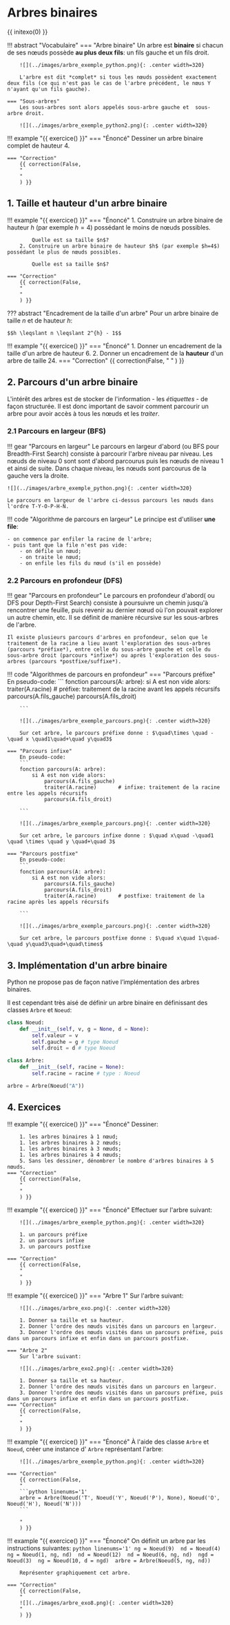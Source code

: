 # Arbres binaires

{{ initexo(0) }}

!!! abstract "Vocabulaire"
    === "Arbre binaire"
        Un arbre est **binaire** si chacun de ses nœuds possède **au plus deux fils**: un fils gauche et un fils droit.

        ![](../images/arbre_exemple_python.png){: .center width=320} 

        L'arbre est dit *complet* si tous les nœuds possèdent exactement deux fils (ce qui n'est pas le cas de l'arbre précédent, le nœus Y n'ayant qu'un fils gauche).

    === "Sous-arbres" 
        Les sous-arbres sont alors appelés sous-arbre gauche et  sous-arbre droit.

        ![](../images/arbre_exemple_python2.png){: .center width=320}

!!! example "{{ exercice() }}"
    === "Énoncé" 
        Dessiner un arbre binaire complet de hauteur 4.

    === "Correction" 
        {{ correction(False, 
        "
        "
        ) }}
## 1. Taille et hauteur d'un arbre binaire

!!! example "{{ exercice() }}"
    === "Énoncé" 
        1. Construire un arbre binaire de hauteur $h$ (par exemple $h=4$) possédant le moins de nœuds possibles.

            Quelle est sa taille $n$?
        2. Construire un arbre binaire de hauteur $h$ (par exemple $h=4$) possédant le plus de nœuds possibles.
        
            Quelle est sa taille $n$?

    === "Correction" 
        {{ correction(False, 
        "
        "
        ) }}


??? abstract "Encadrement de la taille d'un arbre"
    Pour un arbre binaire de taille $n$ et de hauteur $h$:
    
    $$h \leqslant n \leqslant 2^{h} - 1$$

!!! example "{{ exercice() }}"
    === "Énoncé" 
        1. Donner un encadrement de la taille d'un arbre de hauteur 6.
        2. Donner un encadrement de la **hauteur** d'un arbre de taille 24.
    === "Correction" 
        {{ correction(False, 
        "
        "
        ) }}

## 2. Parcours d'un arbre binaire

L'intérêt des arbres est de stocker de l'information - les *étiquettes* - de façon structurée. Il est donc important de savoir comment parcourir un arbre pour avoir accès à tous les nœuds et les *traiter*.


### 2.1 Parcours en largeur (BFS)

!!! gear "Parcours en largeur"
    Le parcours en largeur d'abord (ou BFS pour Breadth-First Search) consiste  à parcourir l'arbre niveau par niveau. Les nœuds de niveau 0 sont sont d'abord parcourus puis les nœuds de niveau 1 et ainsi de suite. Dans chaque niveau, les nœuds sont parcourus de la gauche vers la droite.
    
    ![](../images/arbre_exemple_python.png){: .center width=320} 

    Le parcours en largeur de l'arbre ci-dessus parcours les nœuds dans l'ordre T-Y-O-P-H-N.

!!! code "Algorithme de parcours en largeur"
    Le principe est d'utiliser **une file**:
    
    - on commence par enfiler la racine de l'arbre;
    - puis tant que la file n'est pas vide:
        - on défile un nœud;
        - on traite le nœud;
        - on enfile les fils du nœud (s'il en possède)

    
### 2.2 Parcours en profondeur (DFS)

!!! gear "Parcours en profondeur"
    Le parcours en profondeur d'abord( ou DFS pour Depth-First Search) consiste à poursuivre un chemin jusqu'à rencontrer une feuille, puis revenir au dernier nœud où l'on pouvait explorer un autre chemin, etc.
    Il se définit de manière récursive sur les sous-arbres de l'arbre.

    Il existe plusieurs parcours d'arbres en profondeur, selon que le traitement de la racine a lieu avant l'exploration des sous-arbres (parcours *préfixe*), entre celle du sous-arbre gauche et celle du sous-arbre droit (parcours *infixe*) ou après l'exploration des sous-arbres (parcours *postfixe/suffixe*).

!!! code "Algorithmes de parcours en profondeur"
    === "Parcours préfixe"
        En pseudo-code:
        ```
        fonction parcours(A: arbre):
            si A est non vide alors:
                traiter(A.racine)       # préfixe: traitement de la racine avant les appels récursifs
                parcours(A.fils_gauche)
                parcours(A.fils_droit)
        
        ```
        
        ![](../images/arbre_exemple_parcours.png){: .center width=320} 

        Sur cet arbre, le parcours préfixe donne : $\quad\times \quad - \quad x \quad1\quad+\quad y\quad3$

    === "Parcours infixe"
        En pseudo-code:
        ```
        fonction parcours(A: arbre):
            si A est non vide alors:
                parcours(A.fils_gauche)
                traiter(A.racine)       # infixe: traitement de la racine entre les appels récursifs
                parcours(A.fils_droit)

        ```

        ![](../images/arbre_exemple_parcours.png){: .center width=320} 

        Sur cet arbre, le parcours infixe donne : $\quad x\quad -\quad1 \quad \times \quad y \quad+\quad 3$

    === "Parcours postfixe"
        En pseudo-code:
        ```
        fonction parcours(A: arbre):
            si A est non vide alors:
                parcours(A.fils_gauche)
                parcours(A.fils_droit)
                traiter(A.racine)       # postfixe: traitement de la racine après les appels récursifs

        ```

        ![](../images/arbre_exemple_parcours.png){: .center width=320} 

        Sur cet arbre, le parcours postfixe donne : $\quad x\quad 1\quad-\quad y\quad3\quad+\quad\times$



## 3. Implémentation d'un arbre binaire

Python ne propose pas de façon native l’implémentation des arbres binaires.

Il est cependant très aisé de définir un arbre binaire en définissant des classes `Arbre`
et `Noeud`:

```python linenums='1'
class Noeud:
    def __init__(self, v, g = None, d = None):
        self.valeur = v
        self.gauche = g # type Noeud
        self.droit = d # type Noeud

class Arbre:
    def __init__(self, racine = None):
        self.racine = racine # type : Noeud

arbre = Arbre(Noeud("A"))
```

## 4. Exercices

!!! example "{{ exercice() }}"
    === "Énoncé" 
        Dessiner:

        1. les arbres binaires à 1 nœud;
        1. les arbres binaires à 2 nœuds;
        1. les arbres binaires à 3 nœuds;
        1. les arbres binaires à 4 nœuds;
        5. Sans les dessiner, dénombrer le nombre d'arbres binaires à 5 nœuds.
    === "Correction" 
        {{ correction(False, 
        "
        "
        ) }}
!!! example "{{ exercice() }}"
    === "Énoncé" 
        Effectuer sur l'arbre suivant:

        ![](../images/arbre_exemple_python.png){: .center width=320} 
        
        1. un parcours préfixe
        2. un parcours infixe
        3. un parcours postfixe

    === "Correction" 
        {{ correction(False, 
        "
        "
        ) }}

!!! example "{{ exercice() }}"
    === "Arbre 1"
        Sur l'arbre suivant:

        ![](../images/arbre_exo.png){: .center width=320} 

        1. Donner sa taille et sa hauteur.
        2. Donner l'ordre des nœuds visités dans un parcours en largeur.
        3. Donner l'ordre des nœuds visités dans un parcours préfixe, puis dans un parcours infixe et enfin dans un parcours postfixe.
    
    === "Arbre 2"
        Sur l'arbre suivant:

        ![](../images/arbre_exo2.png){: .center width=320} 

        1. Donner sa taille et sa hauteur.
        2. Donner l'ordre des nœuds visités dans un parcours en largeur.
        3. Donner l'ordre des nœuds visités dans un parcours préfixe, puis dans un parcours infixe et enfin dans un parcours postfixe.
    === "Correction" 
        {{ correction(False, 
        "
        "
        ) }}


!!! example "{{ exercice() }}"
    === "Énoncé" 
        À l'aide des classe `Arbre` et `Noeud`, créer une instance d' `Arbre` représentant l'arbre:

        ![](../images/arbre_exemple_python.png){: .center width=320} 

    === "Correction" 
        {{ correction(False, 
        "
        ```python linenums='1'
        arbre = Arbre(Noeud('T', Noeud('Y', Noeud('P'), None), Noeud('O', Noeud('H'), Noeud('N')))
        ```
        
        "
        ) }}

!!! example "{{ exercice() }}"
    === "Énoncé" 
        On définit un arbre par les instructions suivantes:
        ```python linenums='1'
        ng = Noeud(9) 
        nd = Noeud(4) 
        ng = Noeud(1, ng, nd) 
        nd = Noeud(12) 
        nd = Noeud(6, ng, nd) 
        ngd = Noeud(3) 
        ng = Noeud(10, d = ngd) 
        arbre = Arbre(Noeud(5, ng, nd))
        ```

        Représenter graphiquement cet arbre.
        
    === "Correction" 
        {{ correction(False, 
        "
        ![](../images/arbre_exo8.png){: .center width=320} 
        "
        ) }}